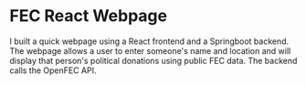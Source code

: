 # FEC React Webpage
I built a quick webpage using a React frontend and a Springboot backend. The webpage allows a user to enter someone's name and location and will display that person's political donations using public FEC data. The backend calls the OpenFEC API.
